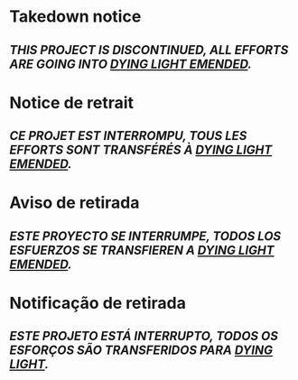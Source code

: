 # Takedown notice
## *THIS PROJECT IS DISCONTINUED, ALL EFFORTS ARE GOING INTO [DYING LIGHT EMENDED](htttps://www.github.com/lila0110/Dying-Light-Emended).*

# Notice de retrait
## *CE PROJET EST INTERROMPU, TOUS LES EFFORTS SONT TRANSFÉRÉS À [DYING LIGHT EMENDED](htttps://www.github.com/lila0110/Dying-Light-Emended).*

# Aviso de retirada
## *ESTE PROYECTO SE INTERRUMPE, TODOS LOS ESFUERZOS SE TRANSFIEREN A [DYING LIGHT EMENDED](htttps://www.github.com/lila0110/Dying-Light-Emended).*

# Notificação de retirada
## *ESTE PROJETO ESTÁ INTERRUPTO, TODOS OS ESFORÇOS SÃO TRANSFERIDOS PARA [DYING LIGHT](htttps://www.github.com/lila0110/Dying-Light-Emended).*
